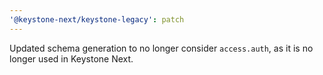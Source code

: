```yaml
---
'@keystone-next/keystone-legacy': patch
---
```


Updated schema generation to no longer consider `access.auth`, as it is no longer used in Keystone Next.
